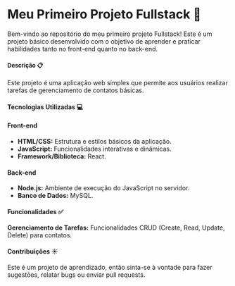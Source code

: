 <h1>Meu Primeiro Projeto Fullstack 🚀 </h1>
Bem-vindo ao repositório do meu primeiro projeto Fullstack! Este é um projeto básico desenvolvido com o objetivo de aprender e praticar habilidades tanto no front-end quanto no back-end.

  <font size="2"> <h4>Descrição 📋 </h4> </font>
    Este projeto é uma aplicação web simples que permite aos usuários realizar tarefas de gerenciamento de contatos básicas.
  <h4>Tecnologias Utilizadas 💻 </h4>
    <b><h4>Front-end </h4></b>
      <ul>
        <li><b>HTML/CSS:</b> Estrutura e estilos básicos da aplicação.<br></li>
        <li><b>JavaScript:</b> Funcionalidades interativas e dinâmicas.<br></li>
        <li><b>Framework/Biblioteca:</b> React.</li>
      </ul>
    <b><h4>Back-end </h4></b>
      <ul>
        <li><b>Node.js:</b> Ambiente de execução do JavaScript no servidor.<br></li>
        <li><b>Banco de Dados:</b> MySQL.</li>
      </ul>
  <h4>Funcionalidades ✅ </h4>
    <b>Gerenciamento de Tarefas:</b> Funcionalidades CRUD (Create, Read, Update, Delete) para contatos.
  <h4>Contribuições ☀️ </h4>
    Este é um projeto de aprendizado, então sinta-se à vontade para fazer sugestões, relatar bugs ou enviar pull requests.
